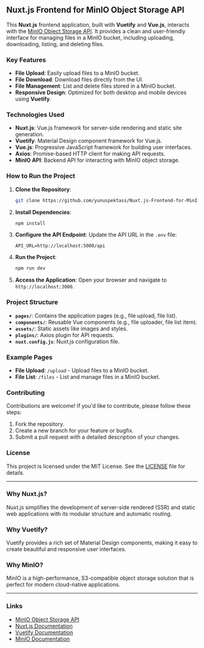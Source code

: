 ## Nuxt.js Frontend for MinIO Object Storage API

This **Nuxt.js** frontend application, built with **Vuetify** and **Vue.js**, interacts with the [MinIO Object Storage API](https://github.com/yunuspektass/ASP.NET-Core-Web-API-MinIO-Object-Storage-Integration). It provides a clean and user-friendly interface for managing files in a MinIO bucket, including uploading, downloading, listing, and deleting files.

### Key Features
- **File Upload**: Easily upload files to a MinIO bucket.
- **File Download**: Download files directly from the UI.
- **File Management**: List and delete files stored in a MinIO bucket.
- **Responsive Design**: Optimized for both desktop and mobile devices using **Vuetify**.

### Technologies Used
- **Nuxt.js**: Vue.js framework for server-side rendering and static site generation.
- **Vuetify**: Material Design component framework for Vue.js.
- **Vue.js**: Progressive JavaScript framework for building user interfaces.
- **Axios**: Promise-based HTTP client for making API requests.
- **MinIO API**: Backend API for interacting with MinIO object storage.

### How to Run the Project
1. **Clone the Repository**:
   ```bash
   git clone https://github.com/yunuspektass/Nuxt.js-Frontend-for-MinIO-Object-Storage-API.git
   ```
2. **Install Dependencies**:
   ```bash
   npm install
   ```
3. **Configure the API Endpoint**:
   Update the API URL in the `.env` file:
   ```env
   API_URL=http://localhost:5000/api
   ```
4. **Run the Project**:
   ```bash
   npm run dev
   ```
5. **Access the Application**:
   Open your browser and navigate to `http://localhost:3000`.

### Project Structure
- **`pages/`**: Contains the application pages (e.g., file upload, file list).
- **`components/`**: Reusable Vue components (e.g., file uploader, file list item).
- **`assets/`**: Static assets like images and styles.
- **`plugins/`**: Axios plugin for API requests.
- **`nuxt.config.js`**: Nuxt.js configuration file.

### Example Pages
- **File Upload**: `/upload` - Upload files to a MinIO bucket.
- **File List**: `/files` - List and manage files in a MinIO bucket.

### Contributing
Contributions are welcome! If you'd like to contribute, please follow these steps:
1. Fork the repository.
2. Create a new branch for your feature or bugfix.
3. Submit a pull request with a detailed description of your changes.

### License
This project is licensed under the MIT License. See the [LICENSE](LICENSE) file for details.

---

### Why Nuxt.js?
Nuxt.js simplifies the development of server-side rendered (SSR) and static web applications with its modular structure and automatic routing.

### Why Vuetify?
Vuetify provides a rich set of Material Design components, making it easy to create beautiful and responsive user interfaces.

### Why MinIO?
MinIO is a high-performance, S3-compatible object storage solution that is perfect for modern cloud-native applications.

---

### Links
- [MinIO Object Storage API](https://github.com/yunuspektass/ASP.NET-Core-Web-API-MinIO-Object-Storage-Integration)
- [Nuxt.js Documentation](https://nuxtjs.org/docs)
- [Vuetify Documentation](https://vuetifyjs.com)
- [MinIO Documentation](https://min.io/docs)
